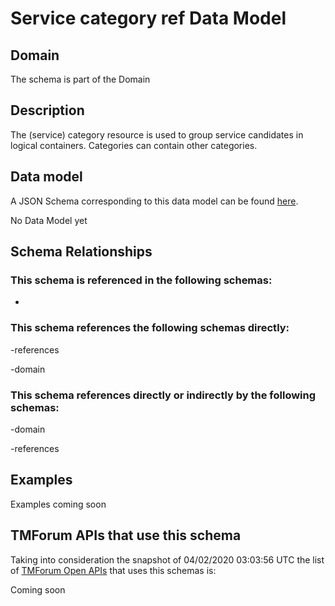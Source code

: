 # Service category ref Data Model

## Domain

The  schema is part of the  Domain

## Description

The (service) category resource is used to group service candidates in logical containers. Categories can contain other categories.

## Data model

A JSON Schema corresponding to this data model can be found
[here](https://github.com/tmforum-rand/schemas/blob/candidates/Service/ServiceCategoryRef.schema.json).

No Data Model yet

## Schema Relationships

### This schema is referenced in the following schemas:

-

### This schema references the following schemas directly:

-references

-domain

### This schema references directly or indirectly by the following schemas:

-domain

-references



## Examples

Examples coming soon

## TMForum APIs that use this schema

Taking into consideration the snapshot of 04/02/2020 03:03:56 UTC the list of [TMForum Open APIs](https://www.tmforum.org/open-apis/) that uses this schemas is:

Coming soon